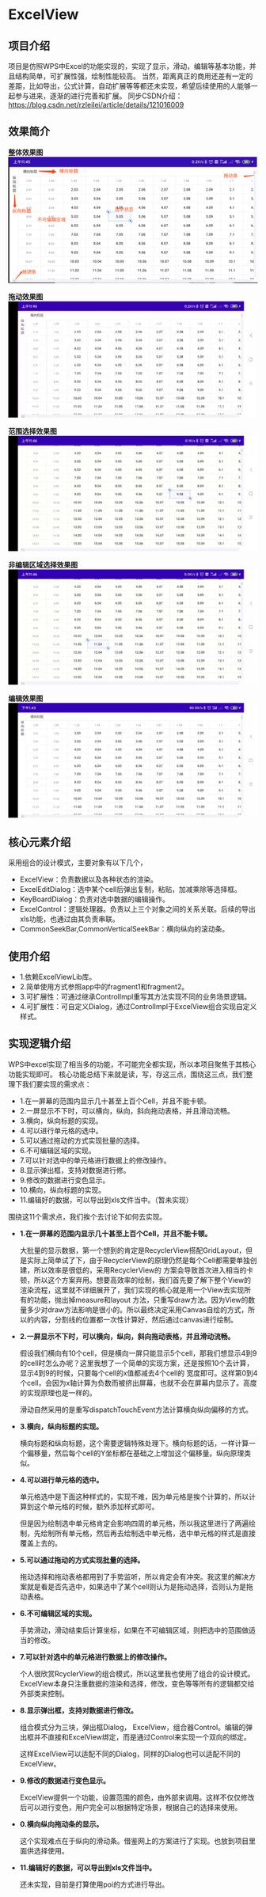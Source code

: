 # ExcelView

## 项目介绍
项目是仿照WPS中Excel的功能实现的，实现了显示，滑动，编辑等基本功能，并且结构简单，可扩展性强，绘制性能较高。
当然，距离真正的商用还差有一定的差距，比如导出，公式计算，自动扩展等等都还未实现，希望后续使用的人能够一起参与进来，逐渐的进行完善和扩展。
同步CSDN介绍：https://blog.csdn.net/rzleilei/article/details/121016009

## 效果简介
**整体效果图**
![整体效果图](pics/img/desc.png)

**拖动效果图**
![拖动效果图](pics/img/drag.gif)

**范围选择效果图**
![范围选择效果图](pics/img/rangselect.gif)

**非编辑区域选择效果图**
![非编辑区域效果图](pics/img/unrangselect.gif)

**编辑效果图**
![编辑效果图](pics/img/edit.gif)

## 核心元素介绍
采用组合的设计模式，主要对象有以下几个，
* ExcelView：负责数据以及各种状态的渲染。
* ExcelEditDialog：选中某个cell后弹出复制，粘贴，加减乘除等选择框。
* KeyBoardDialog：负责对选中数据的编辑操作。
* ExcelControl：逻辑处理器。负责以上三个对象之间的关系关联。后续的导出xls功能，也通过由其负责串联。
* CommonSeekBar,CommonVerticalSeekBar：横向纵向的滚动条。


## 使用介绍
* 1.依赖ExcelViewLib库。
* 2.简单使用方式参照app中的fragment1和fragment2。
* 3.可扩展性：可通过继承ControlImpl重写其方法实现不同的业务场景逻辑。
* 4.可扩展性：可自定义Dialog，通过ControlImpl于ExcelView组合实现自定义样式。



## 实现逻辑介绍
WPS中excel实现了相当多的功能，不可能完全都实现，所以本项目聚焦于其核心功能实现即可。
核心功能总结下来就是读，写，存这三点，围绕这三点，我们整理下我们要实现的需求点：
* 1.在一屏幕的范围内显示几十甚至上百个Cell，并且不能卡顿。
* 2.一屏显示不下时，可以横向，纵向，斜向拖动表格，并且滑动流畅。
* 3.横向，纵向标题的实现。
* 4.可以进行单元格的选中。
* 5.可以通过拖动的方式实现批量的选择。
* 6.不可编辑区域的实现。
* 7.可以针对选中的单元格进行数据上的修改操作。
* 8.显示弹出框，支持对数据进行修。
* 9.修改的数据进行变色显示。
* 10.横向，纵向标题的实现。
* 11.编辑好的数据，可以导出到xls文件当中。（暂未实现）

围绕这11个需求点，我们挨个去讨论下如何去实现。
* **1.在一屏幕的范围内显示几十甚至上百个Cell，并且不能卡顿。**
  <p>大批量的显示数据，第一个想到的肯定是RecyclerView搭配GridLayout，但是实际上简单试了下，由于RecyclerView的原理仍然是每个Cell都需要单独创建，所以效率是很低的，采用RecyclerView的
  方案会导致首次进入相当的卡顿，所以这个方案弃用。想要高效率的绘制，我们首先要了解下整个View的渲染流程，这里就不详细展开了，我们实现的核心就是用一个View去实现所有的功能，抛出掉measure和layout   方法，只重写draw方法。因为View的数量多少对draw方法影响是很小的。所以最终决定采用Canvas自绘的方式，所以的内容，分割线的位置都一次性计算好，然后通过canvas进行绘制。
  </p>
* **2.一屏显示不下时，可以横向，纵向，斜向拖动表格，并且滑动流畅。**
  <p>假设我们横向有10个cell，但是横向一屏只能显示5个cell，那我们想显示4到9的cell时怎么办呢？这里我想了一个简单的实现方案，还是按照10个去计算，显示4到9的时候，只要每个cell的x值都减去4个cell的 宽度即可。这样第0到4个cell，会因为x轴计算为负数而被挤出屏幕，也就不会在屏幕内显示了。高度的实现原理也是一样的。
  <p>滑动自然采用的是重写dispatchTouchEvent方法计算横向纵向偏移的方式。</p>

* **3.横向，纵向标题的实现。**
  <p>横向标题和纵向标题，这个需要逻辑特殊处理下。横向标题的话，一样计算一个偏移量，然后每个cell的Y坐标都在基础之上增加这个偏移量。纵向原理类似。</p>


* **4.可以进行单元格的选中。**
  <p>单元格选中是下面这种样式的，实现不难，因为单元格是挨个计算的，所以计算到这个单元格的时候，额外添加样式即可。</p>
  <p>但是因为绘制选中单元格肯定会影响四周的单元格，所以我这里进行了两遍绘制，先绘制所有单元格，然后再去绘制选中单元格，选中单元格的样式是直接覆盖上去的。</p>

* **5.可以通过拖动的方式实现批量的选择。**
  <p>拖动选择和拖动表格都用到了手势监听，所以肯定会有冲突。我这里的解决方案就是看是否先选中，如果选中了某个cell则认为是拖动选择，否则认为是拖动表格。</p>

* **6.不可编辑区域的实现。**
  <p>手势滑动，滑动结束后计算坐标，如果在不可编辑区域，则把选中的范围做适当的修改。</p>

* **7.可以针对选中的单元格进行数据上的修改操作。**
  <p>个人很欣赏RcyclerView的组合模式，所以这里我也使用了组合的设计模式。ExcelView本身只注重数据的渲染和选择，修改，变色等等所有的逻辑都交给外部类来控制。</p>

* **8.显示弹出框，支持对数据进行修改。**
  <p>组合模式分为三块，弹出框Dialog， ExcelView，组合器Control。编辑的弹出框并不直接和ExcelView绑定，而是通过Control来实现一个双向的绑定。</p>
  <p>这样ExcelView可以适配不同的Dialog，同样的Dialog也可以适配不同的ExcelView。</p>

* **9.修改的数据进行变色显示。**
  <p>ExcelView提供一个功能，设置范围的颜色，由外部来调用。这样不仅仅修改后可以进行变色，用户完全可以根据特定场景，根据自己的选择来使用。</p>

* **0.横向纵向拖动条的显示。**
  <p>这个实现难点在于纵向的滑动条。借鉴网上的方案进行了实现。也放到项目里面供选择使用。</p>

* **11.编辑好的数据，可以导出到xls文件当中。**
  <p>还未实现，目前是打算使用poi的方式进行导出。</p>



